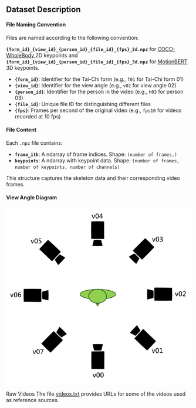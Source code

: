 ## Dataset Description

#### File Naming Convention

Files are named according to the following convention:

**`{form_id}_{view_id}_{person_id}_{file_id}_{fps}_2d.npz`** for [COCO-WholeBody
](https://github.com/jin-s13/COCO-WholeBody/tree/master) 2D keypoints and **`{form_id}_{view_id}_{person_id}_{file_id}_{fps}_3d.npz`** for [MotionBERT](https://github.com/JimmySuen/integral-human-pose/blob/master/pytorch_projects/common_pytorch/dataset/hm36.py#L32) 3D keypoints.

- **`{form_id}`**: Identifier for the Tai-Chi form (e.g., `f01` for Tai-Chi form 01)
- **`{view_id}`**: Identifier for the view angle (e.g., `v02` for view angle 02)
- **`{person_id}`**: Identifier for the person in the video (e.g., `h03` for person 03)
- **`{file_id}`**: Unique file ID for distinguishing different files
- **`{fps}`**: Frames per second of the original video (e.g., `fps10` for videos recorded at 10 fps)

#### File Content

Each `.npz` file contains:

- **`frame_ith`**: A ndarray of frame indices. Shape: `(number of frames,)`
- **`keypoints`**: A ndarray with keypoint data. Shape: `(number of frames, number of keypoints, number of channels)`

This structure captures the skeleton data and their corresponding video frames.

#### View Angle Diagram
![view_angle](https://raw.githubusercontent.com/Charl0tte19/Motion_Embedding_Model_For_24-Form_Tai-chi/main/taichi_code/datasets/front.png)

Raw Videos
The file [videos.txt](https://github.com/Charl0tte19/Motion_Embedding_Model_For_24-Form_Tai-chi/blob/main/taichi_code/datasets/videos.txt) provides URLs for some of the videos used as reference sources.
